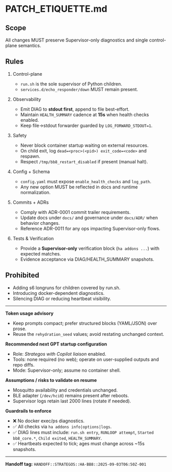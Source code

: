 # PATCH_ETIQUETTE.md

## Scope
All changes MUST preserve Supervisor-only diagnostics and single control-plane semantics.

## Rules
1) Control-plane
   - `run.sh` is the sole supervisor of Python children.
   - `services.d/echo_responder/down` MUST remain present.

2) Observability
   - Emit DIAG to **stdout first**, append to file best-effort.
   - Maintain `HEALTH_SUMMARY` cadence at **15s** when health checks enabled.
   - Keep file→stdout forwarder guarded by `LOG_FORWARD_STDOUT=1`.

3) Safety
   - Never block container startup waiting on external resources.
   - On child exit, log `dead=<proc>(<pid>) exit_code=<code>` and respawn.
   - Respect `/tmp/bb8_restart_disabled` if present (manual halt).

4) Config + Schema
   - `config.yaml` must expose `enable_health_checks` and `log_path`.
   - Any new option MUST be reflected in docs and runtime normalization.

5) Commits + ADRs
   - Comply with ADR-0001 commit trailer requirements.
   - Update docs under `docs/` and governance under `docs/ADR/` when behavior changes.
   - Reference ADR-0011 for any ops impacting Supervisor-only flows.

6) Tests & Verification
   - Provide a **Supervisor-only** verification block (`ha addons ...`) with expected matches.
   - Evidence acceptance via DIAG/HEALTH_SUMMARY snapshots.

## Prohibited
- Adding s6 longruns for children covered by run.sh.
- Introducing docker-dependent diagnostics.
- Silencing DIAG or reducing heartbeat visibility.

---

**Token usage advisory**

* Keep prompts compact; prefer structured blocks (YAML/JSON) over prose.
* Reuse the `rehydration_seed` values; avoid restating unchanged context.

**Recommended next GPT startup configuration**

* Role: *Strategos with Copilot liaison* enabled.
* Tools: none required (no web); operate on user-supplied outputs and repo diffs.
* Mode: Supervisor-only; assume no container shell.

**Assumptions / risks to validate on resume**

* Mosquitto availability and credentials unchanged.
* BLE adapter (`/dev/hci0`) remains present after reboots.
* Supervisor logs retain last 2000 lines (rotate if needed).

**Guardrails to enforce**

* ❌ No docker exec/ps diagnostics.
* ✅ All checks via `ha addons info|options|logs`.
* ✅ DIAG lines must include: `run.sh entry`, `RUNLOOP attempt`, `Started bb8_core.*`, `Child exited`, `HEALTH_SUMMARY`.
* ✅ Heartbeats expected to tick; ages must change across ~15s snapshots.

---

**Handoff tag:** `HANDOFF::STRATEGOS::HA-BB8::2025-09-03T06:50Z-001`